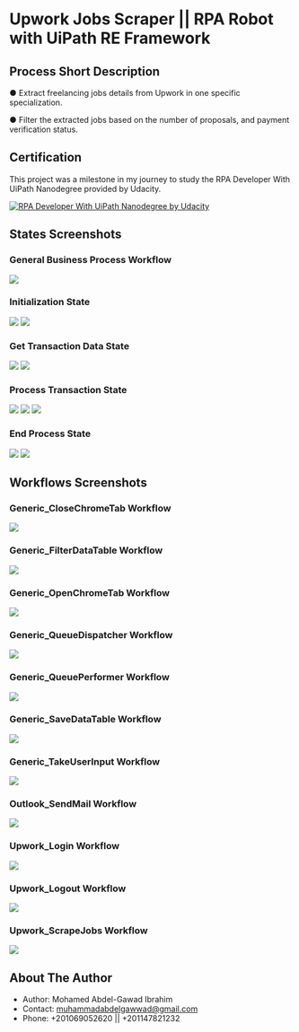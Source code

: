 # Upwork Jobs Scraper  || RPA Robot with UiPath RE Framework

## Process Short Description
● Extract freelancing jobs details from Upwork in one specific specialization.

● Filter the extracted jobs based on the number of proposals, and payment verification status.

## Certification

This project was a milestone in my journey to study the RPA Developer With UiPath Nanodegree provided by Udacity.

[![RPA Developer With UiPath Nanodegree by Udacity](readme_screenshots/RPA-Developer-With-UiPath-Nanodegree.png)](https://confirm.udacity.com/JVFFYTKP "RPA Developer With UiPath Nanodegree by Udacity")


## States Screenshots

### General Business Process Workflow
<img src="readme_screenshots/0_Main.jpg">

### Initialization State
<img src="readme_screenshots/Initialization.jpg">

<img src="readme_screenshots/Initialization_Exception.jpg">

### Get Transaction Data State
<img src="readme_screenshots/Get Transaction Data.jpg">

<img src="readme_screenshots/Get Transaction Data_Exception.jpg">

### Process Transaction State
<img src="readme_screenshots/Process Transaction.jpg">

<img src="readme_screenshots/Process Transaction_Business Exception.jpg">

<img src="readme_screenshots/Process Transaction_Exception.jpg">

### End Process State
<img src="readme_screenshots/End Process.jpg">

<img src="readme_screenshots/End Process_Exception.jpg">



## Workflows Screenshots

### Generic_CloseChromeTab Workflow
<img src="readme_screenshots/1_Generic_CloseChromeTab.jpg">

### Generic_FilterDataTable Workflow
<img src="readme_screenshots/2_Generic_FilterDataTable.jpg">

### Generic_OpenChromeTab Workflow
<img src="readme_screenshots/3_Generic_OpenChromeTab.jpg">

### Generic_QueueDispatcher Workflow
<img src="readme_screenshots/4_Generic_QueueDispatcher.jpg">

### Generic_QueuePerformer Workflow
<img src="readme_screenshots/5_Generic_QueuePerformer.jpg">

### Generic_SaveDataTable Workflow
<img src="readme_screenshots/6_Generic_SaveDataTable.jpg">

### Generic_TakeUserInput Workflow
<img src="readme_screenshots/7_Generic_TakeUserInput.jpg">

### Outlook_SendMail Workflow
<img src="readme_screenshots/8_Outlook_SendMail.jpg">

### Upwork_Login Workflow
<img src="readme_screenshots/9_Upwork_Login.jpg">

### Upwork_Logout Workflow
<img src="readme_screenshots/10_Upwork_Logout.jpg">

### Upwork_ScrapeJobs Workflow
<img src="readme_screenshots/11_Upwork_ScrapeJobs.jpg">

## About The Author

* Author: Mohamed Abdel-Gawad Ibrahim
* Contact: muhammadabdelgawwad@gmail.com
* Phone: +201069052620 || +201147821232